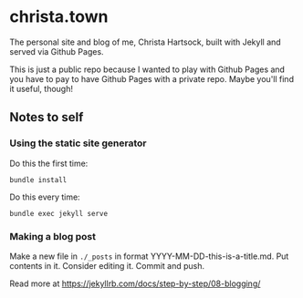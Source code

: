 # christa.town

The personal site and blog of me, Christa Hartsock, built with Jekyll and served via Github Pages.

This is just a public repo because I wanted to play with Github Pages and you have to pay to have Github Pages with a private repo. Maybe you'll find it useful, though!

## Notes to self

### Using the static site generator

Do this the first time:

```
bundle install
```

Do this every time:

```
bundle exec jekyll serve
```

### Making a blog post

Make a new file in `./_posts` in format YYYY-MM-DD-this-is-a-title.md. Put contents in it. Consider editing it. Commit and push.

Read more at https://jekyllrb.com/docs/step-by-step/08-blogging/
